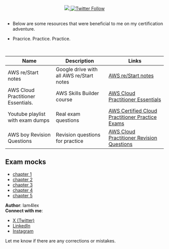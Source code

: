 <div align="center">
  <a class="header-badge" target="_blank" href="https://www.linkedin.com/in/Iam4lex/">
  <img src="https://img.shields.io/badge/style--5eba00.svg?label=LinkedIn&logo=linkedin&style=social">
  </a>
  <a class="header-badge" target="_blank" href="https://twitter.com/Iam4lex">
  <img alt="Twitter Follow" src="https://img.shields.io/twitter/follow/Iam4lex?style=social">
  </a>
</div>
<br>

- Below are some resources that were beneficial to me on my certification adventure.
  
- Pracrice. Practice. Practice.

<br> 

| Name                                        | Description                              | Links                                            |
|-------------------------------------------------------|------------------------------------------|-----------------------------------------------------|
| AWS re/Start notes                    | Google drive with all AWS re/Start notes                | [AWS re/Start notes](https://drive.google.com/drive/folders/1pmouoY__6UDWhaeqVS7ApF2rbbnh1XPh?usp=sharing) |
| AWS Cloud Practitioner Essentials.                    | AWS Skills Builder course                | [AWS Cloud Practitioner Essentials](https://explore.skillbuilder.aws/learn/course/external/view/elearning/134/aws-cloud-practitioner-essentials)   |
| Youtube playlist with exam dumps | Real exam questions| [AWS Certified Cloud Practitioner Practice Exams](https://www.youtube.com/playlist?list=PL7GozF-qZ4KeQftuqU3yxvQ-f3eFNUiuJ) |
| AWS boy Revision Questions                            | Revision questions for practice          | [AWS Cloud Practitioner Revision Questions](https://www.awsboy.com/) |

## Exam mocks

- [chapter 1](https://github.com/scriptkiddieke/aws-certified/blob/main/Mock%20exams/exam1.md) 
- [chapter 2](https://github.com/scriptkiddieke/aws-certified/blob/main/Mock%20exams/exam2.md) 
- [chapter 3](https://github.com/scriptkiddieke/aws-certified/blob/main/Mock%20exams/exam3.md) 
- [chapter 4](https://github.com/scriptkiddieke/aws-certified/blob/main/Mock%20exams/exam4.md) 
- [chapter 5](https://github.com/scriptkiddieke/aws-certified/blob/main/Mock%20exams/exam5.md)  


**Author**: Iam4lex  
**Connect with me**:  
- [X (Twitter)](https://x.com/Iam4lex)  
- [LinkedIn](https://www.linkedin.com/in/iam4lex/)
- [Instagram](https://instagram.com/iqm4lex)

Let me know if there are any corrections or mistakes.
